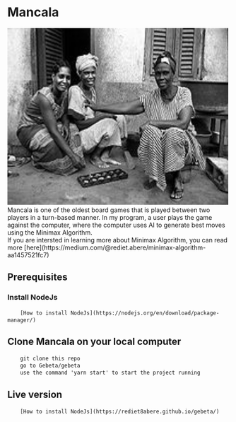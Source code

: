 # Mancala
<img src="public/images/AwaleMancala.jpg" width="500" height="400" />
Mancala is one of the oldest board games that is played between two players in a turn-based manner. In my program, a user plays the game against the computer, where the computer uses AI to generate best moves using the Minimax Algorithm.
<br/>
If you are intersted in learning more about Minimax Algorithm, you can read more [here](https://medium.com/@rediet.abere/minimax-algorithm-aa1457521fc7)

## Prerequisites
  ### Install NodeJs
        [How to install NodeJs](https://nodejs.org/en/download/package-manager/)
## Clone Mancala on your local computer 
        git clone this repo
        go to Gebeta/gebeta 
        use the command 'yarn start' to start the project running
## Live version
        [How to install NodeJs](https://rediet8abere.github.io/gebeta/)
       
